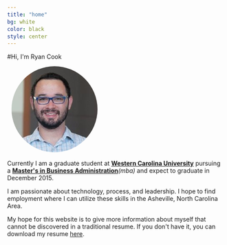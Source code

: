 ```yaml
---
title: "home"
bg: white
color: black
style: center
---
```



#Hi, I'm Ryan Cook

  <div> 
	  <img src="img/headshot.jpg" alt="Headshot-Alt" style="padding:0 10px; border-radius: 50% 50% 50% 50%" />
  </div>
	
Currently I am a graduate student at <a href="http://www.wcu.edu">**Western Carolina University**</a> pursuing a <a href="http://mba.wcu.edu">**Master's in Business Administration**</a>*(mba)* and expect to graduate in December 2015.


<p>I am passionate about technology, process, and leadership.  I hope to find employment where I can utilize these skills in the Asheville, North Carolina Area.</p>
<p>My hope for this website is to give more information about myself that cannot be discovered in a traditional resume. If you don't have it, you can download my resume <a href="/files/Resume_RyanCook_20150406.docx">here</a>.</p>

<script type="text/javascript" src="http://cdn.dev.skype.com/uri/skype-uri.js"></script>

<a onclick="Skype.tryAnalyzeSkypeUri('call', '0');" href="skype:ryankcook?call">
      <i class="fa fa-skype fa-2x"/>
   </a>
<a href="mailto:r.k.cook@me.com"><i class="fa fa-envelope-o fa-2x"/></a> 
<a href="http://www.linkedin.com/in/rynck"><i class="fa fa-linkedin-square fa-2x"></i></a> 
<a href="http://google.com/+RyanCook0"><i class="fa fa-google-plus-square fa-2x"></i></a> 
<a href="https://github.com/rkcook/rkcook-me"><i class="fa fa-github-square fa-2x"></i></a>

<!--- 
<p align="left"><em>Some of my major interests are:</em></p>
<li style="margin-left:40px; text-align:left">Web development</li>
<li style="margin-left:40px; text-align:left">Big Data and Analytics</li>
<li style="margin-left:40px; text-align:left">The visualization of data through tools like <a href="https://sites.google.com/site/fusiontablestalks/stories">Google Fusion Tables</a></li>
<li style="margin-left:40px; text-align:left">Among others</li> 
-->
